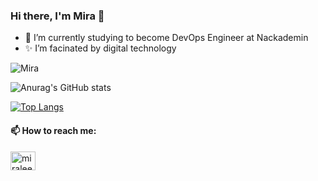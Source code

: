 ### Hi there, I'm Mira 👋
- 🌱 I’m currently studying to become DevOps Engineer at Nackademin
- ✨ I’m facinated by digital technology

![Mira](https://komarev.com/ghpvc/?username=miralee94&color=c792ea&style=plastic&label=Profile+Views)

![Anurag's GitHub stats](https://github-readme-stats.vercel.app/api?username=miralee94&count_private=true&show_icons=true&theme=tokyonight&include_all_commits=true&card_width=400)

[![Top Langs](https://github-readme-stats.vercel.app/api/top-langs/?username=miralee94&count_private=true&layout=compact&theme=tokyonight)](https://github.com/miralee94)

<h4 align="left">📫 How to reach me:</h4>
<p align="left">
<a href="https://linkedin.com/in/miralee1994" target="blank"><img align="center" src="https://raw.githubusercontent.com/rahuldkjain/github-profile-readme-generator/master/src/images/icons/Social/linked-in-alt.svg" alt="miralee1994" height="30" width="40" /></a>
 
<!--
**miralee94/miralee94** is a ✨ _special_ ✨ repository because its `README.md` (this file) appears on your GitHub profile.

Here are some ideas to get you started:

- 🔭 I’m currently working on ...
- 🌱 I’m currently learning ...
- 👯 I’m looking to collaborate on ...
- 🤔 I’m looking for help with ...
- 💬 Ask me about ...
- 📫 How to reach me: ...
- 😄 Pronouns: ...
- ⚡ Fun fact: ...
-->

